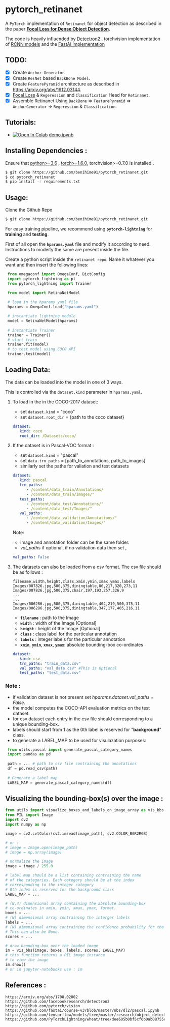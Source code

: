 # pytorch_retinanet
A `PyTorch` implementation of `Retinanet` for object detection as described in the paper **[Focal Loss for Dense Object Detection](https://arxiv.org/abs/1708.02002).**

The code is heavily influended by [Detectron2](https://github.com/facebookresearch/detectron2) , torchvision implementation of [RCNN models](https://github.com/pytorch/vision/tree/master/torchvision/models/detection) and the [FastAI implementation](https://github.com/fastai/course-v3/blob/master/nbs/dl2/pascal.ipynb)

## TODO: 
- [x] Create `Anchor Generator`.
- [x] Create `ResNet` based `BackBone Model`.
- [x] Create `FeaturePyramid` architecture as described in https://arxiv.org/abs/1612.03144.
- [x] [Focal Loss](https://arxiv.org/abs/1708.02002) & `Regeression` and `Classification` Head for `Retinanet`.
- [x] Assemble Retinanet Using `BackBone` => `FeaturePyramid` => `AnchorGenerator` => `Regeression` & `Classification`.

## Tutorials:
- <a href="https://colab.research.google.com/github/benihime91/pytorch_retinanet/blob/master/demo.ipynb" target="_parent"><img src="https://colab.research.google.com/assets/colab-badge.svg" alt="Open In Colab"/></a>  [demo.ipynb](https://github.com/benihime91/pytorch_retinanet/blob/master/demo.ipynb)

## Installing Dependencies :
  Ensure that [python>=3.6](https://www.python.org/) , [torch>=1.6.0](https://pytorch.org/), torchvision>=0.7.0 is installed .
   ```bash
   $ git clone https://github.com/benihime91/pytorch_retinanet.git
   $ cd pytorch_retinanet
   $ pip install -r requirements.txt
   ```
   
## Usage:
   Clone the Github Repo
   ```bash
   $ git clone https://github.com/benihime91/pytorch_retinanet.git
   ```

   For easy training pipeline, we recommend using **`pytorch-lightning`** for **training** and **testing**.  
   
   
   First of all open the **`hparams.yaml`** file and modify it according to need. Instructions to 
   modeify the same are present inside the file.  
   
   
   Create a python script inside the `retinanet repo`. Name it whatever you want and then insert the 
   following lines:
   ```python
    from omegaconf import OmegaConf, DictConfig
    import pytorch_lightning as pl
    from pytorch_lightning import Trainer

    from model import RetinaNetModel
    
    # load in the hparams yaml file
    hparams = OmegaConf.load("hparams.yaml")

    # instantiate lightning module
    model = RetinaNetModel(hparams)
    
    # Instantiate Trainer
    trainer = Trainer()
    # start train
    trainer.fit(model)
    # to test model using COCO API
    trainer.test(model)
   ```

## Loading Data:

The data can be loaded into the model in one of 3 ways.  

This is controlled via the `dataset.kind` parameter in `hparams.yaml`. 

1. To load in the in the COCO-2017 dataset: 
   * set `dataset.kind` = "coco"
   * set `dataset.root_dir` = {path to the coco dataset}
  
   ```yaml
   dataset:
      kind: coco
      root_dir: /Datasets/coco/
   ```

2. If the dataset is in Pascal-VOC format :
   * set  `dataset.kind` = "pascal"
   * set  `data.trn_paths` = [path_to_annotations, path_to_images]
   * similarly set the paths for valiation and test datasets

   ```yaml
   dataset:
      kind: pascal
      trn_paths:
         - /content/data_train/Annotations/
         - /content/data_train/Images/"
      test_paths:
         - /content/data_test/Annotations/"
         - /content/data_test/Images/"
      val_paths:
         - /content/data_validation/Annotations/"
         - /content/data_validation/Images/"
   ```
   Note: 
      * image and annotation folder can be the same folder.
      * *val_paths* if optional, if no validation data then set , 
  
      ```yaml
      val_paths: False
      ```

3. The datasets can also be loaded from a csv format. The csv file should be as follows :
   ```
   filename,width,height,class,xmin,ymin,xmax,ymax,labels
   Images/007826.jpg,500,375,diningtable,80,217,320,273,11
   Images/007826.jpg,500,375,chair,197,193,257,326,9
   ...
   ...
   Images/006286.jpg,500,375,diningtable,402,219,500,375,11
   Images/006286.jpg,500,375,diningtable,347,177,405,216,11
   ```
   * **`filename`** : path to the Image
   * **`width`** : width of the Image [Optional] 
   * **`height`** : height of the Image [Optional] 
   * **`class`** : class label for the particular annotation
   * **`labels`** : integer labels for the particular annotation
   * **`xmin`**, **`ymin`**, **`xmax`**, **`ymax`**: absolute bounding-box co-ordinates
  
   ```yaml
   dataset:
      kind: csv
      trn_paths: "train_data.csv"
      val_paths: "val_data.csv" #This is Optional
      test_paths: "test_data.csv" 
   ```

### Note : 
   - if validation dataset is not present set *hparams.dataset.val_paths = False.*
   - the model computes the COCO-API evaluation metrics on the test dataset.
   - for csv dataset each entry in the csv file should corresponding to a unique bounding-box.
   - labels should start from 1 as the 0th label is reserved for "__background__" class.
   - to generate a LABEL_MAP to be used for visulazation purposes:

   ```python
    from utils.pascal import generate_pascal_category_names
    import pandas as pd
    
    path = ... # path to csv file contraining the annotations
    df = pd.read_csv(path)
    
    # Generate a label map
    LABEL_MAP = generate_pascal_category_names(df) 
   ```
    

## Visualizing the bounding-box(s) over the image :

   ```python
   from utils import visualize_boxes_and_labels_on_image_array as vis_bbs
   from PIL import Image
   import cv2
   import numpy as np

   image = cv2.cvtColor(cv2.imread(image_path), cv2.COLOR_BGR2RGB)
   
   # or :
   # image = Image.open(image_path)
   # image = np.array(image)

   # normalize the image
   image = image / 255.0

   # label map should be a list containing contraining the name
   # of the categories. Each cotegory should be at the index 
   # corresponding to the integer category
   # 0th index is reserved for the background class
   LABEL_MAP = ...

   # (N,4) dimensional array containing the absolute bounding-box
   # co-ordinates in xmin, ymin, xmax, ymax, format. 
   boxes = ...
   # (N) dimensional array contraining the interger labels
   labels = ...
   # (N) dimensional array contraining the confidence probability for the image. 
   # This can also be None.
   scores = ...

   # draw bounding-box over the loaded image
   im = vis_bbs(image, boxes, labels, scores, LABEL_MAP)
   # this function returns a PIL image instance 
   # to view the image
   im.show()
   # or in jupyter-notebooks use : im
   
   ```

## References : 
```
https://arxiv.org/abs/1708.02002
https://github.com/facebookresearch/detectron2
https://github.com/pytorch/vision
https://github.com/fastai/course-v3/blob/master/nbs/dl2/pascal.ipynb
https://github.com/tensorflow/models/tree/master/research/object_detection
https://github.com/PyTorchLightning/wheat/tree/dee605b0bf5cf6b0ab08755c45e38dc07d338bb7
```
